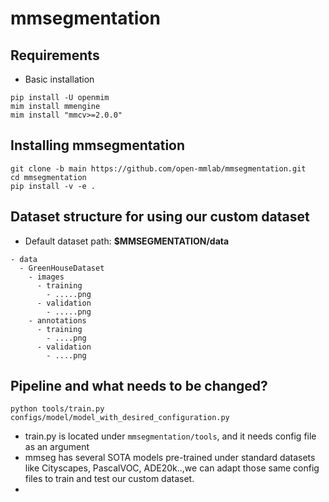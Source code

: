 # mmsegmentation

## Requirements

- Basic installation 

```
pip install -U openmim
mim install mmengine
mim install "mmcv>=2.0.0"
```

## Installing mmsegmentation

```
git clone -b main https://github.com/open-mmlab/mmsegmentation.git
cd mmsegmentation
pip install -v -e .
```

## Dataset structure for using our custom dataset 

- Default dataset path: **$MMSEGMENTATION/data**

```
- data
  - GreenHouseDataset
    - images
      - training
        - .....png
      - validation
        - .....png
    - annotations
      - training
        - ....png
      - validation
        - ....png

```

## Pipeline and what needs to be changed?

`python tools/train.py configs/model/model_with_desired_configuration.py`

- train.py is located under `mmsegmentation/tools`, and it needs config file as an argument
- mmseg has several SOTA models pre-trained under standard datasets like Cityscapes, PascalVOC, ADE20k..,we can adapt those same config files to train and test our custom dataset. 
- 






